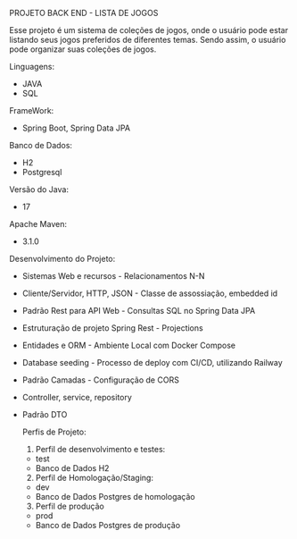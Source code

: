 PROJETO BACK END - LISTA DE JOGOS 

Esse projeto é um sistema de coleções de jogos, onde o usuário pode estar listando seus jogos preferidos de diferentes temas. 
Sendo assim, o usuário pode organizar suas coleções de jogos.

Linguagens: 
-  JAVA
-  SQL

FrameWork: 
- Spring Boot, Spring Data JPA

Banco de Dados:
- H2
- Postgresql

Versão do Java: 
- 17

Apache Maven:
- 3.1.0

Desenvolvimento do Projeto:                   
- Sistemas Web e recursos                - Relacionamentos N-N
- Cliente/Servidor, HTTP, JSON           - Classe de assossiação, embedded id
- Padrão Rest para API Web               - Consultas SQL no Spring Data JPA
- Estruturação de projeto Spring Rest    - Projections
- Entidades e ORM                        - Ambiente Local com Docker Compose
- Database seeding                       - Processo de deploy com CI/CD, utilizando Railway
- Padrão Camadas                         - Configuração de CORS
- Controller, service, repository
- Padrão DTO

  Perfis de Projeto:

  1. Perfil de desenvolvimento e testes:
  - test
  - Banco de Dados H2

  2. Perfil de Homologação/Staging:
  - dev
  - Banco de Dados Postgres de homologação

  3. Perfil de produção
  - prod
  - Banco de Dados Postgres de produção
 
    
